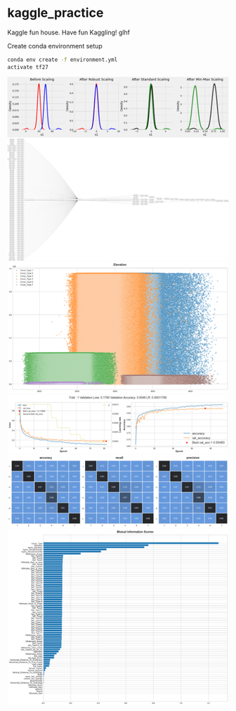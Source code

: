 # kaggle_practice
 Kaggle fun house. Have fun Kaggling! glhf

Create conda environment setup
```sh
conda env create -f environment.yml
activate tf27
```
![Scalers](https://github.com/furyhawk/kaggle_practice/blob/main/images/Scalers.png?raw=true)
![DCNv2](https://github.com/furyhawk/kaggle_practice/blob/main/images/DCNv2.png?raw=true)
![elevation](https://github.com/furyhawk/kaggle_practice/blob/main/images/elevation.png?raw=true)
![accuracy](https://github.com/furyhawk/kaggle_practice/blob/main/images/accuracy.png?raw=true)
![acc_recall_precision](https://github.com/furyhawk/kaggle_practice/blob/main/images/acc_recall_precision.png?raw=true)
![MI960000](https://github.com/furyhawk/kaggle_practice/blob/main/images/MI960000.png?raw=true)